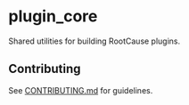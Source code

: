 # plugin_core

Shared utilities for building RootCause plugins.

## Contributing

See [CONTRIBUTING.md](../CONTRIBUTING.md) for guidelines.
